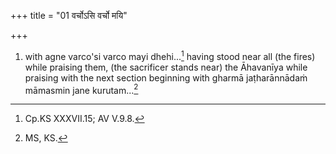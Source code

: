 +++
title = "01 वर्चोऽसि वर्चो मयि"

+++
1. with agne varco'si varco mayi dhehi...[^1] having stood near all (the fires) while praising them, (the sacrificer stands near) the Āhavanīya while praising with the next section beginning with gharmā jaṭharānnādaṁ māmasmin jane kurutam...[^2]   

[^1]: Cp.KS XXXVII.15; AV V.9.8.  

[^2]: MS, KS.  
